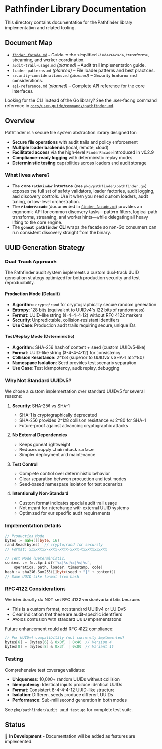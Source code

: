 # Pathfinder Library Documentation

This directory contains documentation for the Pathfinder library implementation and related tooling.

## Document Map

- [`finder_facade.md`](finder_facade.md) – Guide to the simplified `FinderFacade`, transforms, streaming, and worker coordination.
- `audit-trail-usage.md` _(planned)_ – Audit trail implementation guide.
- `loader-patterns.md` _(planned)_ – File loader patterns and best practices.
- `security-considerations.md` _(planned)_ – Security features and considerations.
- `api-reference.md` _(planned)_ – Complete API reference for the core interfaces.

Looking for the CLI instead of the Go library? See the user-facing command reference in [`docs/user-guide/commands/pathfinder.md`](../../../user-guide/commands/pathfinder.md).

## Overview

Pathfinder is a secure file system abstraction library designed for:

- **Secure file operations** with audit trails and policy enforcement
- **Multiple loader backends** (local, remote, cloud)
- **Facilitated access** via the high-level `FinderFacade` introduced in v0.2.9
- **Compliance-ready logging** with deterministic replay modes
- **Deterministic testing** capabilities across loaders and audit storage

### What lives where?

- The **core `PathFinder` interface** (see `pkg/pathfinder/pathfinder.go`) exposes the full set of safety validators, loader factories, audit logging, and discovery controls. Use it when you need custom loaders, audit tuning, or low-level orchestration.
- The **`FinderFacade`** (documented in [`finder_facade.md`](finder_facade.md)) provides an ergonomic API for common discovery tasks—pattern filters, logical-path transforms, streaming, and worker hints—while delegating all heavy lifting to the core engine.
- The **`goneat pathfinder` CLI** wraps the facade so non-Go consumers can run consistent discovery straight from the binary.

## UUID Generation Strategy

### Dual-Track Approach

The Pathfinder audit system implements a custom dual-track UUID generation strategy optimized for both production security and test reproducibility.

#### Production Mode (Default)

- **Algorithm**: `crypto/rand` for cryptographically secure random generation
- **Entropy**: 128 bits (equivalent to UUIDv4's 122 bits of randomness)
- **Format**: UUID-like string (8-4-4-4-12) without RFC 4122 markers
- **Security**: Unpredictable, collision-resistant identifiers
- **Use Case**: Production audit trails requiring secure, unique IDs

#### Test/Replay Mode (Deterministic)

- **Algorithm**: SHA-256 hash of content + seed (custom UUIDv5-like)
- **Format**: UUID-like string (8-4-4-4-12) for consistency
- **Collision Resistance**: 2^128 (superior to UUIDv5's SHA-1 at 2^80)
- **Namespace Isolation**: Seed provides test scenario separation
- **Use Case**: Test idempotency, audit replay, debugging

### Why Not Standard UUIDv5?

We chose a custom implementation over standard UUIDv5 for several reasons:

1. **Security**: SHA-256 vs SHA-1
   - SHA-1 is cryptographically deprecated
   - SHA-256 provides 2^128 collision resistance vs 2^80 for SHA-1
   - Future-proof against advancing cryptographic attacks

2. **No External Dependencies**
   - Keeps goneat lightweight
   - Reduces supply chain attack surface
   - Simpler deployment and maintenance

3. **Test Control**
   - Complete control over deterministic behavior
   - Clear separation between production and test modes
   - Seed-based namespace isolation for test scenarios

4. **Intentionally Non-Standard**
   - Custom format indicates special audit trail usage
   - Not meant for interchange with external UUID systems
   - Optimized for our specific audit requirements

### Implementation Details

```go
// Production Mode
bytes := make([]byte, 16)
rand.Read(bytes)  // crypto/rand for security
// Format: xxxxxxxx-xxxx-xxxx-xxxx-xxxxxxxxxxxx

// Test Mode (Deterministic)
content := fmt.Sprintf("%s|%s|%s|%s|%d",
    operation, path, loader, timestamp, code)
hash := sha256.Sum256([]byte(seed + "|" + content))
// Same UUID-like format from hash
```

### RFC 4122 Considerations

We intentionally do NOT set RFC 4122 version/variant bits because:

- This is a custom format, not standard UUIDv4 or UUIDv5
- Clear indication that these are audit-specific identifiers
- Avoids confusion with standard UUID implementations

Future enhancement could add RFC 4122 compliance:

```go
// For UUIDv4 compatibility (not currently implemented)
bytes[6] = (bytes[6] & 0x0f) | 0x40  // Version 4
bytes[8] = (bytes[8] & 0x3f) | 0x80  // Variant 10
```

### Testing

Comprehensive test coverage validates:

- **Uniqueness**: 10,000+ random UUIDs without collision
- **Idempotency**: Identical inputs produce identical UUIDs
- **Format**: Consistent 8-4-4-4-12 UUID-like structure
- **Isolation**: Different seeds produce different UUIDs
- **Performance**: Sub-millisecond generation in both modes

See `pkg/pathfinder/audit_uuid_test.go` for complete test suite.

## Status

🚧 **In Development** - Documentation will be added as features are implemented.
